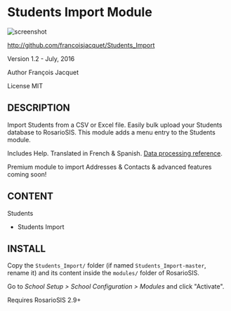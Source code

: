 Students Import Module
======================

![screenshot](https://raw.githubusercontent.com/francoisjacquet/Students_Import/master/screenshot.png)

http://github.com/francoisjacquet/Students_Import

Version 1.2 - July, 2016

Author François Jacquet

License MIT

DESCRIPTION
-----------
Import Students from a CSV or Excel file.
Easily bulk upload your Students database to RosarioSIS.
This module adds a menu entry to the Students module.

Includes Help.
Translated in French & Spanish.
[Data processing reference](https://github.com/francoisjacquet/Students_Import/blob/master/DATA_PROCESSING.md).

Premium module to import Addresses & Contacts & advanced features coming soon!

CONTENT
-------
Students
- Students Import

INSTALL
-------
Copy the `Students_Import/` folder (if named `Students_Import-master`, rename it) and its content inside the `modules/` folder of RosarioSIS.

Go to _School Setup > School Configuration > Modules_ and click "Activate".

Requires RosarioSIS 2.9+
